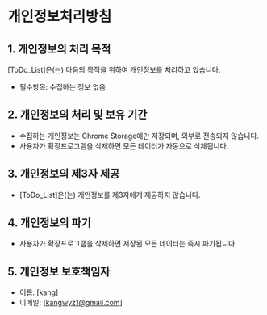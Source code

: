 # 개인정보처리방침

## 1. 개인정보의 처리 목적
[ToDo_List]은(는) 다음의 목적을 위하여 개인정보를 처리하고 있습니다.
- 필수항목: 수집하는 정보 없음 

## 2. 개인정보의 처리 및 보유 기간
- 수집하는 개인정보는 Chrome Storage에만 저장되며, 외부로 전송되지 않습니다.
- 사용자가 확장프로그램을 삭제하면 모든 데이터가 자동으로 삭제됩니다.

## 3. 개인정보의 제3자 제공
- [ToDo_List]은(는) 개인정보를 제3자에게 제공하지 않습니다.

## 4. 개인정보의 파기
- 사용자가 확장프로그램을 삭제하면 저장된 모든 데이터는 즉시 파기됩니다.

## 5. 개인정보 보호책임자
- 이름: [kang]
- 이메일: [kangwyz1@gmail.com]